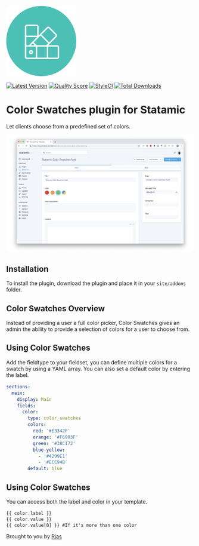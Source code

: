 ![Icon](icon.svg)

[![Latest Version](https://img.shields.io/github/release/rias500/statamic-color-swatches.svg?style=flat-square)](https://github.com/rias500/statamic-color-swatches/releases)
[![Quality Score](https://img.shields.io/scrutinizer/g/rias500/statamic-color-swatches.svg?style=flat-square)](https://scrutinizer-ci.com/g/rias500/statamic-color-swatches)
[![StyleCI](https://styleci.io/repos/117454863/shield)](https://styleci.io/repos/117454863)
[![Total Downloads](https://img.shields.io/packagist/dt/rias/statamic-color-swatches.svg?style=flat-square)](https://packagist.org/packages/rias/statamic-color-swatches)

# Color Swatches plugin for Statamic

Let clients choose from a predefined set of colors.

![Screenshot](./resources/assets/img/color-swatches-screenshot.png)

## Installation

To install the plugin, download the plugin and place it in your `site/addons` folder.

## Color Swatches Overview

Instead of providing a user a full color picker, Color Swatches gives an admin the ability to provide a selection of colors for a user to choose from.

## Using Color Swatches

Add the fieldtype to your fieldset, you can define multiple colors for a swatch by using a YAML array. You can also set a default color by entering the label.

```yaml
sections:
  main:
    display: Main
    fields:
      color:
        type: color_swatches
        colors:
          red: '#E3342F'
          orange: '#F6993F'
          green: '#38C172'
          blue-yellow:
            - '#4299E1'
            - '#ECC94B'
        default: blue
```

## Using Color Swatches

You can access both the label and color in your template.

```twig
{{ color.label }}
{{ color.value }}
{{ color.value[0] }} #If it's more than one color
```

Brought to you by [Rias](https://rias.be)